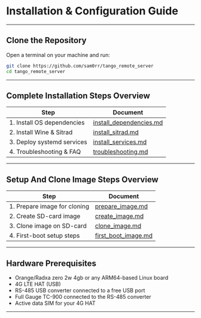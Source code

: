 
# Installation & Configuration Guide

---

## Clone the Repository

Open a terminal on your machine and run:

```bash
git clone https://github.com/sam0rr/tango_remote_server
cd tango_remote_server
```

---

## Complete Installation Steps Overview

| Step                            | Document                                                                                   |
| ------------------------------- | -------------------------------------------------------------------------------------------|
| 1. Install OS dependencies      | [install\_dependencies.md](/docs/components/complete_installation/install_dependencies.md) |
| 2. Install Wine & Sitrad        | [install\_sitrad.md](/docs/components/complete_installation/install_sitrad.md)             |
| 3. Deploy systemd services      | [install\_services.md](/docs/components/complete_installation/install_services.md)         |
| 4. Troubleshooting & FAQ        | [troubleshooting.md](/docs/components/complete_installation/troubleshooting.md)            |

---

## Setup And Clone Image Steps Overview

| Step                           | Document                                                                  |
| ------------------------------ | --------------------------------------------------------------------------|
| 1. Prepare image for cloning   | [prepare\_image.md](/docs/components/setup_image/prepare_image.md)        |
| 2. Create SD-card image        | [create\_image.md](/docs/components/setup_image/create_image.md)          |
| 3. Clone image on SD-card      | [clone\_image.md](/docs/components/setup_image/clone_image.md)            |
| 4. First-boot setup steps      | [first\_boot\_image.md](/docs/components/setup_image/first_boot_image.md) |

---

## Hardware Prerequisites

* Orange/Radxa zero 2w 4gb or any ARM64-based Linux board
* 4G LTE HAT (USB)
* RS-485 USB converter connected to a free USB port
* Full Gauge TC-900 connected to the RS-485 converter
* Active data SIM for your 4G HAT

---
